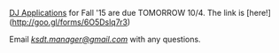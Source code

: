 [DJ Applications](http://goo.gl/forms/6O5Dslq7r3) for Fall '15 are due TOMORROW 10/4. The link is [here!] (http://goo.gl/forms/6O5Dslq7r3)

Email *ksdt.manager@gmail.com* with any questions.
